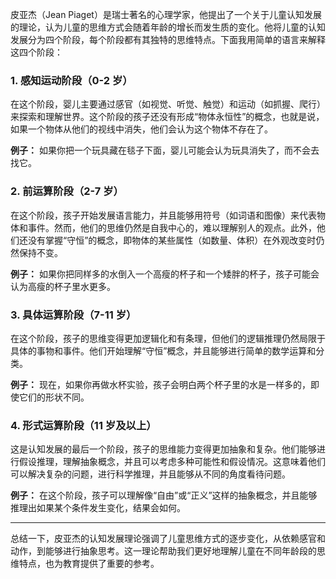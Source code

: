 皮亚杰（Jean Piaget）是瑞士著名的心理学家，他提出了一个关于儿童认知发展的理论，认为儿童的思维方式会随着年龄的增长而发生质的变化。他将儿童的认知发展分为四个阶段，每个阶段都有其独特的思维特点。下面我用简单的语言来解释这四个阶段：

### 1. **感知运动阶段（0-2 岁）**

在这个阶段，婴儿主要通过感官（如视觉、听觉、触觉）和运动（如抓握、爬行）来探索和理解世界。这个阶段的孩子还没有形成“物体永恒性”的概念，也就是说，如果一个物体从他们的视线中消失，他们会认为这个物体不存在了。

**例子：** 如果你把一个玩具藏在毯子下面，婴儿可能会认为玩具消失了，而不会去找它。

### 2. **前运算阶段（2-7 岁）**

在这个阶段，孩子开始发展语言能力，并且能够用符号（如词语和图像）来代表物体和事件。然而，他们的思维仍然是自我中心的，难以理解别人的观点。此外，他们还没有掌握“守恒”的概念，即物体的某些属性（如数量、体积）在外观改变时仍然保持不变。

**例子：** 如果你把同样多的水倒入一个高瘦的杯子和一个矮胖的杯子，孩子可能会认为高瘦的杯子里水更多。

### 3. **具体运算阶段（7-11 岁）**

在这个阶段，孩子的思维变得更加逻辑化和有条理，但他们的逻辑推理仍然局限于具体的事物和事件。他们开始理解“守恒”概念，并且能够进行简单的数学运算和分类。

**例子：** 现在，如果你再做水杯实验，孩子会明白两个杯子里的水是一样多的，即使它们的形状不同。

### 4. **形式运算阶段（11 岁及以上）**

这是认知发展的最后一个阶段，孩子的思维能力变得更加抽象和复杂。他们能够进行假设推理，理解抽象概念，并且可以考虑多种可能性和假设情况。这意味着他们可以解决复杂的问题，进行科学推理，并且能够从不同的角度看待问题。

**例子：** 在这个阶段，孩子可以理解像“自由”或“正义”这样的抽象概念，并且能够推理出如果某个条件发生变化，结果会如何。

---

总结一下，皮亚杰的认知发展理论强调了儿童思维方式的逐步变化，从依赖感官和动作，到能够进行抽象思考。这一理论帮助我们更好地理解儿童在不同年龄段的思维特点，也为教育提供了重要的参考。

